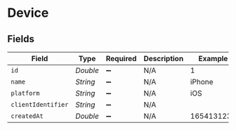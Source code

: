 # Device


## Fields

| Field              | Type               | Required           | Description        | Example            |
| ------------------ | ------------------ | ------------------ | ------------------ | ------------------ |
| `id`               | *Double*           | :heavy_minus_sign: | N/A                | 1                  |
| `name`             | *String*           | :heavy_minus_sign: | N/A                | iPhone             |
| `platform`         | *String*           | :heavy_minus_sign: | N/A                | iOS                |
| `clientIdentifier` | *String*           | :heavy_minus_sign: | N/A                |                    |
| `createdAt`        | *Double*           | :heavy_minus_sign: | N/A                | 1654131230         |